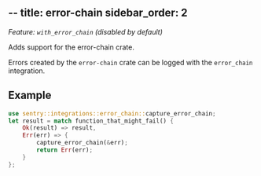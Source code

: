 --
title: error-chain
sidebar_order: 2
--

*Feature: `with_error_chain` (disabled by default)*

Adds support for the error-chain crate.

Errors created by the `error-chain` crate can be logged with the
`error_chain` integration.

## Example

```rust
use sentry::integrations::error_chain::capture_error_chain;
let result = match function_that_might_fail() {
    Ok(result) => result,
    Err(err) => {
        capture_error_chain(&err);
        return Err(err);
    }
};
```
